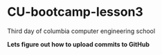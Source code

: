 # CU-bootcamp-lesson3
Third day of columbia computer engineering school 

**Lets figure out how to upload commits to GitHub**



